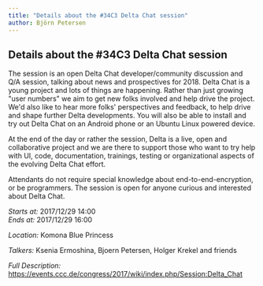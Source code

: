 ```yaml
---
title: "Details about the #34C3 Delta Chat session"
author: Björn Petersen
---
```


## Details about the #34C3 Delta Chat session

The session is an open Delta Chat developer/community discussion and Q/A session, talking about news and prospectives for 2018. Delta Chat is a young project and lots of things are happening. Rather than just growing "user numbers" we aim to get new folks involved and help drive the project. We'd also like to hear more folks' perspectives and feedback, to help drive and shape further Delta developments. You will also be able to install and try out Delta Chat on an Android phone or an Ubuntu Linux powered device.

At the end of the day or rather the session, Delta is a live, open and collaborative project and we are there to support those who want to try help with UI, code, documentation, trainings, testing or organizational aspects of the evolving Delta Chat effort.

Attendants do not require special knowledge about end-to-end-encryption, or be programmers. The session is open for anyone curious and interested about Delta Chat.

_Starts at:_ 2017/12/29 14:00  
_Ends at:_ 2017/12/29 16:00

_Location:_ Komona Blue Princess

_Talkers:_ Ksenia Ermoshina, Bjoern Petersen, Holger Krekel and friends 

_Full Description:_ <https://events.ccc.de/congress/2017/wiki/index.php/Session:Delta_Chat>
